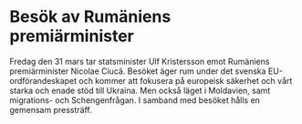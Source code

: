 # Besök av Rumäniens premiärminister

Fredag den 31 mars tar statsminister Ulf Kristersson emot Rumäniens premiärminister Nicolae Ciucă. Besöket äger rum under det svenska EU-ordförandeskapet och kommer att fokusera på europeisk säkerhet och vårt starka och enade stöd till Ukraina. Men också läget i Moldavien, samt migrations- och Schengenfrågan. I samband med besöket hålls en gemensam pressträff.
